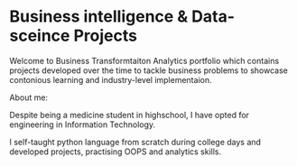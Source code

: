 # Business intelligence & Data-sceince Projects
Welcome to Business Transformtaiton Analytics portfolio which contains projects developed over the time to tackle business problems to showcase contonious learning and industry-level implementaion.

About me:

Despite being a medicine student in highschool, I have opted for engineering in Information Technology.

I self-taught python language from scratch during college days and developed projects, practising OOPS and analytics skills.


